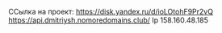 ССылка на проект: https://disk.yandex.ru/d/ioLOtohF9Pr2vQ
https://api.dmitriysh.nomoredomains.club/
Ip 158.160.48.185
 
